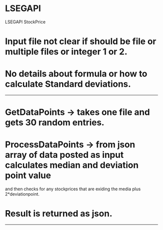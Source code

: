 # LSEGAPI
LSEGAPI StockPrice

# Input file not clear if should be file or multiple files or integer 1 or 2.

# No details about formula or how to calculate Standard deviations.

------------
# GetDataPoints -> takes one file and gets 30 random entries.
# ProcessDataPoints -> from json array of data posted as input calculates median and deviation point value 
and then checks for any stockprices that are exiding the media plus 2*deviationpoint.
# Result is returned as json.
------------
